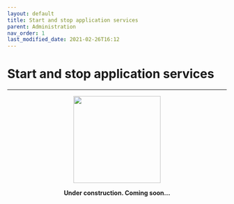 ```yaml
---
layout: default
title: Start and stop application services
parent: Administration
nav_order: 1
last_modified_date: 2021-02-26T16:12
---
```


# Start and stop application services

---

<div style="display: flex; flex-direction: column; align-items: center;">
    <img src="{{site.url}}/assets/images/warning.png" style="width: 200px;">
    <p style="font-weight: bold;">Under construction. Coming soon...</p>
</div>